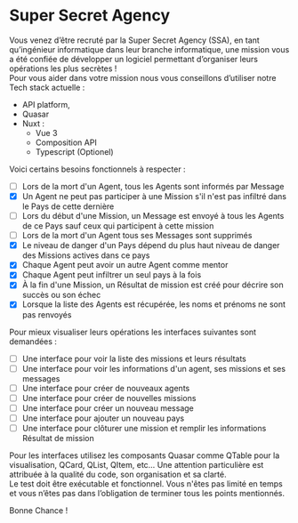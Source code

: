 # Super Secret Agency

Vous venez d’être recruté par la Super Secret Agency (SSA), en tant qu’ingénieur informatique dans leur branche informatique, une mission vous a été confiée de développer un logiciel permettant d’organiser leurs opérations les plus secrètes !   
Pour vous aider dans votre mission nous vous conseillons d’utiliser notre Tech stack actuelle : 
- API platform, 
- Quasar
- Nuxt : 
	- Vue 3 
	- Composition API
	- Typescript (Optionel)

Voici certains besoins fonctionnels à respecter :
- [ ] Lors de la mort d'un Agent, tous les Agents sont informés par Message
- [X] Un Agent ne peut pas participer à une Mission s'il n'est pas infiltré dans le Pays de cette dernière 
- [ ] Lors du début d'une Mission, un Message est envoyé à tous les Agents de ce Pays sauf ceux qui participent à cette mission
- [ ] Lors de la mort d'un Agent tous ses Messages sont supprimés
- [x] Le niveau de danger d'un Pays dépend du plus haut niveau de danger des Missions actives dans ce pays
- [x] Chaque Agent peut avoir un autre Agent comme mentor 
- [x] Chaque Agent peut infiltrer un seul pays à la fois
- [x] À la fin d'une Mission, un Résultat de mission est créé pour décrire son succès ou son échec
- [x] Lorsque la liste des Agents est récupérée, les noms et prénoms ne sont pas renvoyés 

Pour mieux visualiser leurs opérations les interfaces suivantes sont demandées : 

- [ ] Une interface pour voir la liste des missions et leurs résultats
- [ ] Une interface pour voir les informations d'un agent, ses missions et ses messages
- [ ] Une interface pour créer de nouveaux agents
- [ ] Une interface pour créer de nouvelles missions
- [ ] Une interface pour créer un nouveau message
- [ ] Une interface pour ajouter un nouveau pays
- [ ] Une interface pour clôturer une mission et remplir les informations Résultat de mission

Pour les interfaces utilisez les composants Quasar comme QTable pour la visualisation, QCard, QList, QItem, etc…
Une attention particulière est attribuée à la qualité du code, son organisation et sa clarté.  
Le test doit être exécutable et fonctionnel. Vous n'êtes pas limité en temps et vous n’êtes pas dans l’obligation de terminer tous les points mentionnés.  

Bonne Chance !
